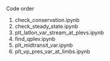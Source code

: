 Code order
1. check_conservation.ipynb
2. check_steady_state.ipynb
3. plt_latlon_var_stream_at_plevs.ipynb
4. find_qplev.ipynb
5. plt_midtransit_var.ipynb
6. plt_vp_pres_var_at_limbs.ipynb
